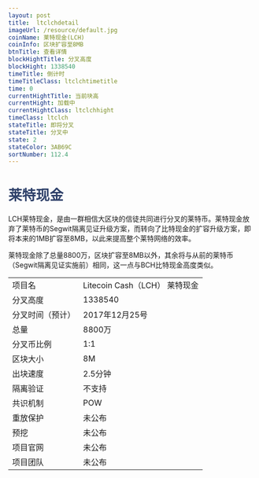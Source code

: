 ```yaml
---
layout: post
title:  ltclchdetail
imageUrl: /resource/default.jpg
coinName: 莱特现金(LCH)
coinInfo: 区块扩容至8MB
btnTitle: 查看详情
blockHightTitle: 分叉高度
blockHight: 1338540
timeTitle: 倒计时
timeTitleClass: ltclchtimetitle
time: 0
currentHightTitle: 当前块高
currentHight: 加载中
currentHightClass: ltclchhight
timeClass: ltclch
stateTitle: 即将分叉
stateTitle: 分叉中
state: 2
stateColor: 3AB69C
sortNumber: 112.4
---
```

<h1 style="color: #2F416A">莱特现金</h1>
<p>LCH莱特现金，是由一群相信大区块的信徒共同进行分叉的莱特币。莱特现金放弃了莱特币的Segwit隔离见证升级方案，而转向了比特现金的扩容升级方案，即将本来的1MB扩容至8MB，以此来提高整个莱特网络的效率。
</p>
<p>莱特现金除了总量8800万，区块扩容至8MB以外，其余将与从前的莱特币（Segwit隔离见证实施前）相同，这一点与BCH比特现金高度类似。
</p>
<table class="center">
  <tbody>
    <tr>
        <td class="tablehalf">项目名</td>
        <td class="tablehalf">Litecoin Cash（LCH） 莱特现金</td>
    </tr>
    <tr>
        <td>分叉高度</td>
        <td>1338540</td>
    </tr>
    <tr>
        <td>分叉时间（预计）</td>
        <td>2017年12月25号</td>
    </tr>
    <tr>
        <td>总量</td>
        <td>8800万</td>
    </tr>
    <tr>
        <td>分叉币比例</td>
        <td>1:1</td>
    </tr>
    <tr>
        <td>区块大小</td>
        <td>8M</td>
    </tr>
    <tr>
        <td>出块速度</td>
        <td>2.5分钟</td>
    </tr>
    <tr>
        <td>隔离验证</td>
        <td>不支持</td>
    </tr>
    <tr>
        <td>共识机制</td>
        <td>POW</td>
    </tr>
    <tr>
        <td>重放保护</td>
        <td>未公布</td>
    </tr>
    <tr>
        <td>预挖</td>
        <td>未公布</td>
    </tr>
    <tr>
        <td>项目官网</td>
        <td>未公布</td>
    </tr>
    <tr>
        <td>项目团队</td>
        <td>未公布</td>
    </tr>
  </tbody>
</table>